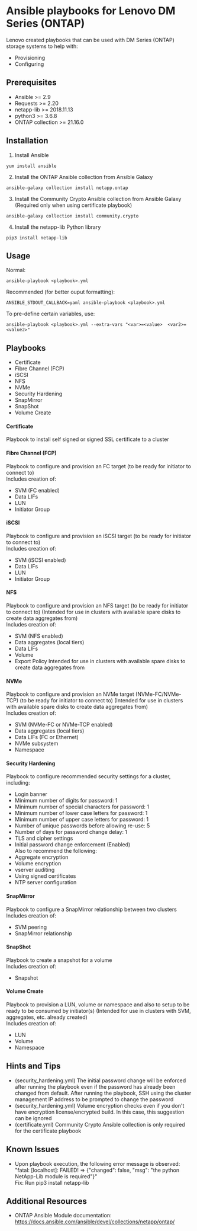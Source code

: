 # Ansible playbooks for Lenovo DM Series (ONTAP)
Lenovo created playbooks that can be used with DM Series (ONTAP) storage systems to help with:
- Provisioning
- Configuring
## Prerequisites
 - Ansible >= 2.9
 - Requests >= 2.20
 - netapp-lib >= 2018.11.13
 - python3 >= 3.6.8
 - ONTAP collection >= 21.16.0
## Installation
1. Install Ansible
```
yum install ansible
```
2. Install the ONTAP Ansible collection from Ansible Galaxy
```
ansible-galaxy collection install netapp.ontap
```
3. Install the Community Crypto Ansible collection from Ansible Galaxy (Required only when using certificate playbook)
```
ansible-galaxy collection install community.crypto
```
4. Install the netapp-lib Python library
```
pip3 install netapp-lib
```
## Usage
Normal:
```
ansible-playbook <playbook>.yml
```
Recommended (for better ouput formatting):
```
ANSIBLE_STDOUT_CALLBACK=yaml ansible-playbook <playbook>.yml
```
To pre-define certain variables, use:
```
ansible-playbook <playbook>.yml --extra-vars "<var>=<value>  <var2>=<value2>"
```
## Playbooks
- Certificate
- Fibre Channel (FCP)
- iSCSI
- NFS
- NVMe
- Security Hardening
- SnapMirror
- SnapShot
- Volume Create
#### Certificate
Playbook to install self signed or signed SSL certificate to a cluster
#### Fibre Channel (FCP)
Playbook to configure and provision an FC target (to be ready for initiator to connect to)<br />
Includes creation of:
- SVM (FC enabled)
- Data LIFs
- LUN
- Initiator Group
#### iSCSI
Playbook to configure and provision an iSCSI target (to be ready for initiator to connect to)<br />
Includes creation of:
- SVM (iSCSI enabled)
- Data LIFs
- LUN
- Initiator Group
#### NFS
Playbook to configure and provision an NFS target (to be ready for initiator to connect to) (Intended for use in clusters with available spare disks to create data aggregates from)<br />
Includes creation of:
- SVM (NFS enabled)
- Data aggregates (local tiers)
- Data LIFs
- Volume
- Export Policy
Intended for use in clusters with available spare disks to create data aggregates from
#### NVMe
Playbook to configure and provision an NVMe target (NVMe-FC/NVMe-TCP) (to be ready for initiator to connect to) (Intended for use in clusters with available spare disks to create data aggregates from)<br />
Includes creation of:
- SVM (NVMe-FC or NVMe-TCP enabled)
- Data aggregates (local tiers)
- Data LIFs (FC or Ethernet)
- NVMe subsystem
- Namespace
#### Security Hardening
Playbook to configure recommended security settings for a cluster, including:
- Login banner
- Minimum number of digits for password: 1
- Minimum number of special characters for password: 1
- Minimum number of lower case letters for password: 1
- Minimum number of upper case letters for password: 1
- Number of unique passwords before allowing re-use: 5
- Number of days for password change delay: 1
- TLS and cipher settings
- Initial password change enforcement (Enabled)<br />
Also to recommend the following:
- Aggregate encryption
- Volume encryption
- vserver auditing
- Using signed certificates
- NTP server configuration
#### SnapMirror
Playbook to configure a SnapMirror relationship between two clusters<br />
Includes creation of:
- SVM peering
- SnapMirror relationship
#### SnapShot
Playbook to create a snapshot for a volume<br />
Includes creation of:
- Snapshot
#### Volume Create
Playbook to provision a LUN, volume or namespace and also to setup to be ready to be consumed by initiator(s) (Intended for use in clusters with SVM, aggregates, etc. already created)<br />
Includes creation of:
- LUN
- Volume
- Namespace
## Hints and Tips
- (security_hardening.yml) The initial password change will be enforced after running the playbook even if the password has already been changed from default. After running the playbook, SSH using the cluster management IP address to be prompted to change the password
- (security_hardening.yml) Volume encryption checks even if you don't have encryption license/encrypted build. In this case, this suggestion can be ignored
- (certificate.yml) Community Crypto Ansible collection is only required for the certificate playbook
## Known Issues
- Upon playbook execution, the following error message is observed:<br />
  "fatal: [localhost]: FAILED! => {"changed": false, "msg": "the python NetApp-Lib module is required"}"<br />
  Fix: Run pip3 install netapp-lib
## Additional Resources
- ONTAP Ansible Module documentation: https://docs.ansible.com/ansible/devel/collections/netapp/ontap/
